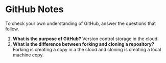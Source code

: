 # GitHub Notes

To check your own understanding of GitHub, answer the questions that follow.

1. **What is the purpose of GitHub?** Version control storage in the cloud.
1. **What is the difference between forking and cloning a repository?** Forking is creating a copy in a the cloud and cloning is creating a local machine copy.
